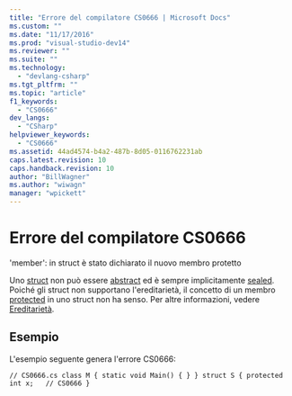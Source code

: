 ```yaml
---
title: "Errore del compilatore CS0666 | Microsoft Docs"
ms.custom: ""
ms.date: "11/17/2016"
ms.prod: "visual-studio-dev14"
ms.reviewer: ""
ms.suite: ""
ms.technology: 
  - "devlang-csharp"
ms.tgt_pltfrm: ""
ms.topic: "article"
f1_keywords: 
  - "CS0666"
dev_langs: 
  - "CSharp"
helpviewer_keywords: 
  - "CS0666"
ms.assetid: 44ad4574-b4a2-487b-8d05-0116762231ab
caps.latest.revision: 10
caps.handback.revision: 10
author: "BillWagner"
ms.author: "wiwagn"
manager: "wpickett"
---
```

# Errore del compilatore CS0666
'member': in struct è stato dichiarato il nuovo membro protetto  
  
 Uno [struct](/dotnet/csharp/language-reference/keywords/struct) non può essere [abstract](/dotnet/csharp/language-reference/keywords/abstract) ed è sempre implicitamente [sealed](/dotnet/csharp/language-reference/keywords/sealed). Poiché gli struct non supportano l'ereditarietà, il concetto di un membro [protected](/dotnet/csharp/language-reference/keywords/protected) in uno struct non ha senso. Per altre informazioni, vedere [Ereditarietà](/dotnet/csharp/programming-guide/classes-and-structs/inheritance).  
  
## Esempio  
 L'esempio seguente genera l'errore CS0666:  
  
```  
// CS0666.cs class M { static void Main() { } } struct S { protected int x;   // CS0666 }  
```